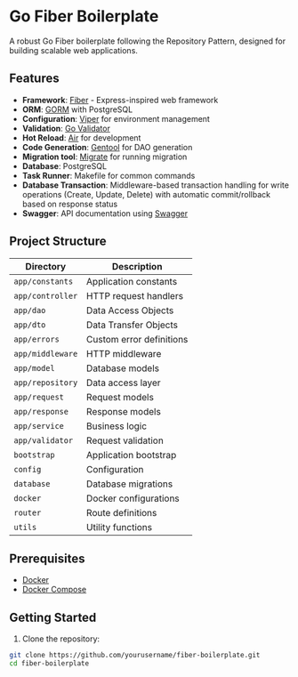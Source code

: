 # Go Fiber Boilerplate

A robust Go Fiber boilerplate following the Repository Pattern, designed for building scalable web applications.

## Features

- **Framework**: [Fiber](https://gofiber.io/) - Express-inspired web framework
- **ORM**: [GORM](https://gorm.io/) with PostgreSQL
- **Configuration**: [Viper](https://github.com/spf13/viper) for environment management
- **Validation**: [Go Validator](https://github.com/go-playground/validator)
- **Hot Reload**: [Air](https://github.com/cosmtrek/air) for development
- **Code Generation**: [Gentool](https://gorm.io/gen) for DAO generation
- **Migration tool**: [Migrate](https://github.com/golang-migrate/migrate) for running migration
- **Database**: PostgreSQL
- **Task Runner**: Makefile for common commands
- **Database Transaction**: Middleware-based transaction handling for write operations (Create, Update, Delete) with automatic commit/rollback based on response status
- **Swagger**: API documentation using [Swagger](github.com/gofiber/contrib/swagger)

## Project Structure
| Directory | Description |
|-----------|-------------|
| `app/constants` | Application constants |
| `app/controller` | HTTP request handlers |
| `app/dao` | Data Access Objects |
| `app/dto` | Data Transfer Objects |
| `app/errors` | Custom error definitions |
| `app/middleware` | HTTP middleware |
| `app/model` | Database models |
| `app/repository` | Data access layer |
| `app/request` | Request models |
| `app/response` | Response models |
| `app/service` | Business logic |
| `app/validator` | Request validation |
| `bootstrap` | Application bootstrap |
| `config` | Configuration |
| `database` | Database migrations |
| `docker` | Docker configurations |
| `router` | Route definitions |
| `utils` | Utility functions |


## Prerequisites

- [Docker](https://www.docker.com/)
- [Docker Compose](https://docs.docker.com/compose/)

## Getting Started

1. Clone the repository:
```bash
git clone https://github.com/yourusername/fiber-boilerplate.git
cd fiber-boilerplate
